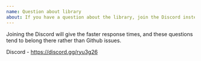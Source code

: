 ```yaml
---
name: Question about library
about: If you have a question about the library, join the Discord instead - https://discord.gg/ryu3g26
---
```

Joining the Discord will give the faster response times, and these questions tend to belong there rather than Github issues.

Discord - https://discord.gg/ryu3g26